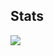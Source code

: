 <h2>Stats</h2>
<!-- https://github-readme-stats.vercel.app/api?username=jonnynotbravo&show_icons=true&theme=dark&show_icons=true -->
<img src="https://github-readme-stats.vercel.app/api?username=jonnynotbravo&show_icons=true&theme=dark&show_icons=true"><br>
